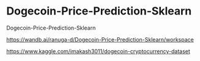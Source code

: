 # Dogecoin-Price-Prediction-Sklearn
Dogecoin-Price-Prediction-Sklearn

https://wandb.ai/ranuga-d/Dogecoin-Price-Prediction-Sklearn/workspace

https://www.kaggle.com/imakash3011/dogecoin-cryptocurrency-dataset
